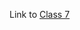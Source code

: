 Link to [Class 7](https://docs.google.com/presentation/d/1dEuigSKZ66OGmcl2LRbOVvafDG_694_3TMZqSVyvY10/edit#slide=id.g285925c3d92_0_61)

